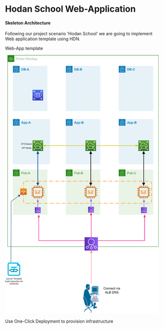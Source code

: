 # Hodan School Web-Application
#### Skeleton Architecture
Following our project scenario ‘Hodan School’ we are going to implement Web application template using HDN.

Web-App template

![Hodan School](https://github.com/MoRoble/AWS-Projects/blob/5c4db3364639e00d867ad703b06bd6147d60d229/Web-App/Web-App.jpeg)

Use One-Click Deployment to provision infrastructure
